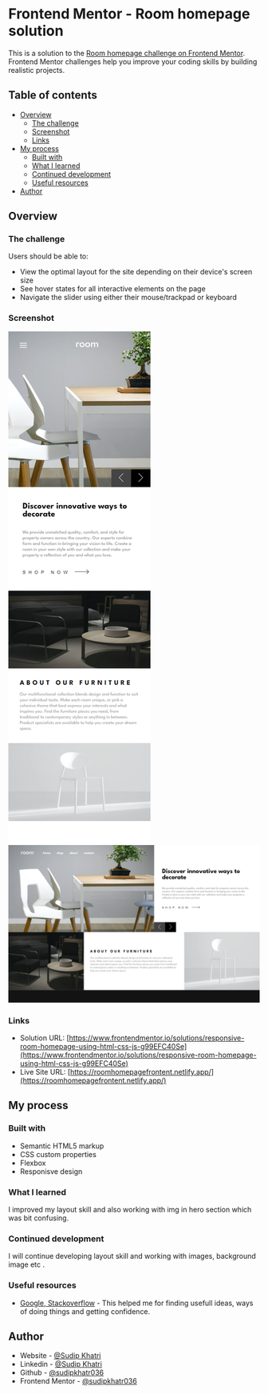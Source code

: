 # Frontend Mentor - Room homepage solution

This is a solution to the [Room homepage challenge on Frontend Mentor](https://www.frontendmentor.io/challenges/room-homepage-BtdBY_ENq). Frontend Mentor challenges help you improve your coding skills by building realistic projects.

## Table of contents

- [Overview](#overview)
  - [The challenge](#the-challenge)
  - [Screenshot](#screenshot)
  - [Links](#links)
- [My process](#my-process)
  - [Built with](#built-with)
  - [What I learned](#what-i-learned)
  - [Continued development](#continued-development)
  - [Useful resources](#useful-resources)
- [Author](#author)

## Overview

### The challenge

Users should be able to:

- View the optimal layout for the site depending on their device's screen size
- See hover states for all interactive elements on the page
- Navigate the slider using either their mouse/trackpad or keyboard

### Screenshot

![](./images/mobile-ss.png)
![](./images/desktop-ss.png)

### Links

- Solution URL: [https://www.frontendmentor.io/solutions/responsive-room-homepage-using-html-css-js-g99EFC40Se](https://www.frontendmentor.io/solutions/responsive-room-homepage-using-html-css-js-g99EFC40Se)
- Live Site URL: [https://roomhomepagefrontent.netlify.app/](https://roomhomepagefrontent.netlify.app/)

## My process

### Built with

- Semantic HTML5 markup
- CSS custom properties
- Flexbox
- Responisve design

### What I learned

I improved my layout skill and also working with img in hero section which was bit confusing.

### Continued development

I will continue developing layout skill and working with images, background image etc .

### Useful resources

- [Google, Stackoverflow](https://www.google.com/) - This helped me for finding usefull ideas, ways of doing things and getting confidence.

## Author

- Website - [@Sudip Khatri](https://sudipkhatri.netlify.app/)
- Linkedin - [@Sudip Khatri](https://www.linkedin.com/in/sudip-khatri-a72a6a27b/)
- Github - [@sudipkhatr036](https://github.com/SudipKhatri036)
- Frontend Mentor - [@sudipkhatr036](https://www.frontendmentor.io/profile/SudipKhatri036)

